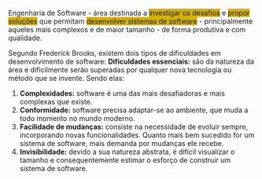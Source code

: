 Engenharia de Software - área destinada a <span style="background:#d4b106">investigar os desafios</span> e <span style="background:#d4b106">propor soluções</span> que permitam <span style="background:#d4b106">desenvolver sistemas de software</span> - principalmente aqueles mais complexos e de maior tamanho - de forma produtiva e com qualidade. 

Segundo Frederick Brooks, existem dois tipos de dificuldades em desenvolvimento de software:
**Dificuldades essenciais:** são da natureza da área e dificilmente serão superadas por qualquer nova tecnologia ou método que se invente.
Sendo elas:
1. **Complexidades:** software é uma das mais desafiadoras e mais complexas que existe.
2. **Conformidade:** software precisa adaptar-se ao ambiente, que muda a todo momento no mundo moderno. 
3. **Facilidade de mudanças:** consiste na necessidade de evoluir sempre, incorporando novas funcionalidades. Quanto mais bem sucedido for um sistema de software, mais demanda por mudanças ele recebe.
4. **Invisibilidade:** devido a sua natureza abstrata, é difícil visualizar o tamanho e consequentemente estimar o esforço de construir um sistema de software.

